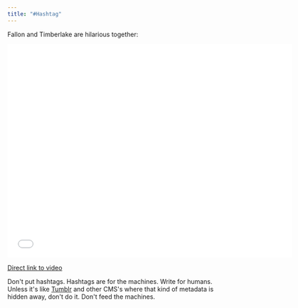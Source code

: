 ```yaml
---
title: "#Hashtag"
---
```

<p>Fallon and Timberlake are hilarious together:</p>
<p><iframe width="640" height="480" src="//www.youtube.com/embed/57dzaMaouXA?rel=0" frameborder="0" allowfullscreen></iframe></p>
<p><a href="http://www.youtube.com/watch?v=57dzaMaouXA">Direct link to video</a></p>
<p>Don't put hashtags. Hashtags are for the machines. Write for humans. Unless it's like <a href="http://tumblr.chrisenns.com">Tumblr</a> and other CMS's where that kind of metadata is hidden away, don't do it. Don't feed the machines.</p>
